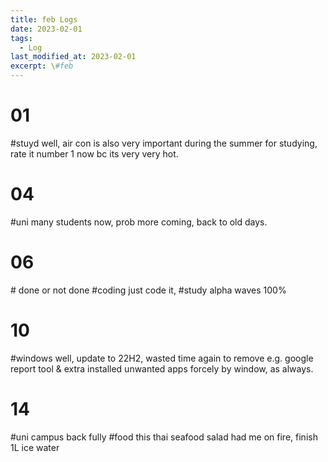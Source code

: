 ```yaml
---
title: feb Logs
date: 2023-02-01
tags:
  - Log
last_modified_at: 2023-02-01
excerpt: \#feb 
---
```


# 01

\#stuyd well, air con is also very important during the summer for studying, rate it number 1 now bc its very very hot.

# 04

\#uni many students now, prob more coming, back to old days.

# 06

\# done or not done
\#coding just code it, 
\#study alpha waves 100%

# 10

\#windows well, update to 22H2, wasted time again to remove e.g. google report tool & extra installed unwanted apps forcely by window, as always.

# 14

\#uni campus back fully
\#food this thai seafood salad had me on fire, finish 1L ice water 
